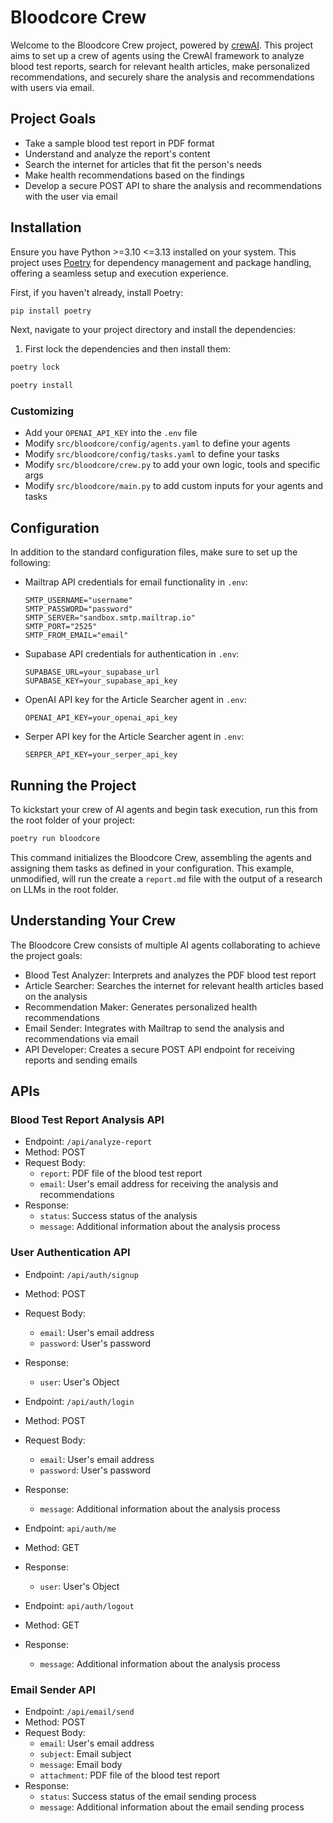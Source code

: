 # Bloodcore Crew

Welcome to the Bloodcore Crew project, powered by [crewAI](https://crewai.com). This project aims to set up a crew of agents using the CrewAI framework to analyze blood test reports, search for relevant health articles, make personalized recommendations, and securely share the analysis and recommendations with users via email.

## Project Goals

- Take a sample blood test report in PDF format
- Understand and analyze the report's content
- Search the internet for articles that fit the person's needs
- Make health recommendations based on the findings
- Develop a secure POST API to share the analysis and recommendations with the user via email

## Installation

Ensure you have Python >=3.10 <=3.13 installed on your system. This project uses [Poetry](https://python-poetry.org/) for dependency management and package handling, offering a seamless setup and execution experience.

First, if you haven't already, install Poetry:

```bash
pip install poetry
```

Next, navigate to your project directory and install the dependencies:

1. First lock the dependencies and then install them:

```bash
poetry lock
```

```bash
poetry install
```

### Customizing

- Add your `OPENAI_API_KEY` into the `.env` file
- Modify `src/bloodcore/config/agents.yaml` to define your agents
- Modify `src/bloodcore/config/tasks.yaml` to define your tasks
- Modify `src/bloodcore/crew.py` to add your own logic, tools and specific args
- Modify `src/bloodcore/main.py` to add custom inputs for your agents and tasks

## Configuration

In addition to the standard configuration files, make sure to set up the following:

- Mailtrap API credentials for email functionality in `.env`:
  ```
  SMTP_USERNAME="username"
  SMTP_PASSWORD="password"
  SMTP_SERVER="sandbox.smtp.mailtrap.io"
  SMTP_PORT="2525"
  SMTP_FROM_EMAIL="email"
  ```

- Supabase API credentials for authentication in `.env`:
  ```
  SUPABASE_URL=your_supabase_url
  SUPABASE_KEY=your_supabase_api_key
  ```

- OpenAI API key for the Article Searcher agent in `.env`:
  ```
  OPENAI_API_KEY=your_openai_api_key
  ```

- Serper API key for the Article Searcher agent in `.env`:
  ```
  SERPER_API_KEY=your_serper_api_key
  ```    

## Running the Project

To kickstart your crew of AI agents and begin task execution, run this from the root folder of your project:

```bash
poetry run bloodcore
```

This command initializes the Bloodcore Crew, assembling the agents and assigning them tasks as defined in your configuration. This example, unmodified, will run the create a `report.md` file with the output of a research on LLMs in the root folder.

## Understanding Your Crew

The Bloodcore Crew consists of multiple AI agents collaborating to achieve the project goals:

- Blood Test Analyzer: Interprets and analyzes the PDF blood test report
- Article Searcher: Searches the internet for relevant health articles based on the analysis
- Recommendation Maker: Generates personalized health recommendations
- Email Sender: Integrates with Mailtrap to send the analysis and recommendations via email
- API Developer: Creates a secure POST API endpoint for receiving reports and sending emails

## APIs

### Blood Test Report Analysis API

- Endpoint: `/api/analyze-report`
- Method: POST
- Request Body:
  - `report`: PDF file of the blood test report
  - `email`: User's email address for receiving the analysis and recommendations
- Response:
  - `status`: Success status of the analysis
  - `message`: Additional information about the analysis process

### User Authentication API

- Endpoint: `/api/auth/signup`
- Method: POST
- Request Body:
  - `email`: User's email address
  - `password`: User's password
- Response:
  - `user`: User's Object

- Endpoint: `/api/auth/login`
- Method: POST
- Request Body:
  - `email`: User's email address
  - `password`: User's password
- Response:
  - `message`: Additional information about the analysis process

- Endpoint: `api/auth/me`
- Method: GET
- Response:
  - `user`: User's Object

- Endpoint: `api/auth/logout`
- Method: GET
- Response:
  - `message`: Additional information about the analysis process  


### Email Sender API

- Endpoint: `/api/email/send`
- Method: POST
- Request Body:
  - `email`: User's email address
  - `subject`: Email subject
  - `message`: Email body
  - `attachment`: PDF file of the blood test report
- Response:
  - `status`: Success status of the email sending process
  - `message`: Additional information about the email sending process